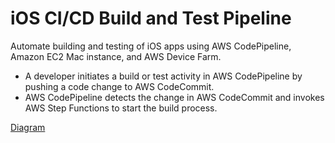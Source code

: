 

# iOS CI/CD Build and Test Pipeline

Automate building and testing of iOS apps using AWS CodePipeline, Amazon EC2 Mac instance, and AWS Device Farm. 


- A developer initiates a build or test activity in AWS CodePipeline by pushing a code change to AWS CodeCommit.
- AWS CodePipeline detects the change in AWS CodeCommit and invokes AWS Step Functions to start the build process.









<a href="https://d1.awsstatic.com/architecture-diagrams/ArchitectureDiagrams/ios-cicd-build-test-pipeline-ra.pdf?did=wp_card&trk=wp_card"> Diagram </a> 






